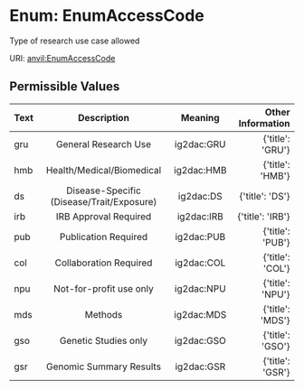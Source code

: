 
# Enum: EnumAccessCode

Type of research use case allowed

URI: [anvil:EnumAccessCode](https://anvilproject.org/acr-harmonized-data-model/EnumAccessCode)


## Permissible Values

| Text | Description | Meaning | Other Information |
| :--- | :---: | :---: | ---: |
| gru | General Research Use | ig2dac:GRU | {'title': 'GRU'} |
| hmb | Health/Medical/Biomedical | ig2dac:HMB | {'title': 'HMB'} |
| ds | Disease-Specific (Disease/Trait/Exposure) | ig2dac:DS | {'title': 'DS'} |
| irb | IRB Approval Required | ig2dac:IRB | {'title': 'IRB'} |
| pub | Publication Required | ig2dac:PUB | {'title': 'PUB'} |
| col | Collaboration Required | ig2dac:COL | {'title': 'COL'} |
| npu | Not-for-profit use only | ig2dac:NPU | {'title': 'NPU'} |
| mds | Methods | ig2dac:MDS | {'title': 'MDS'} |
| gso | Genetic Studies only | ig2dac:GSO | {'title': 'GSO'} |
| gsr | Genomic Summary Results | ig2dac:GSR | {'title': 'GSR'} |

